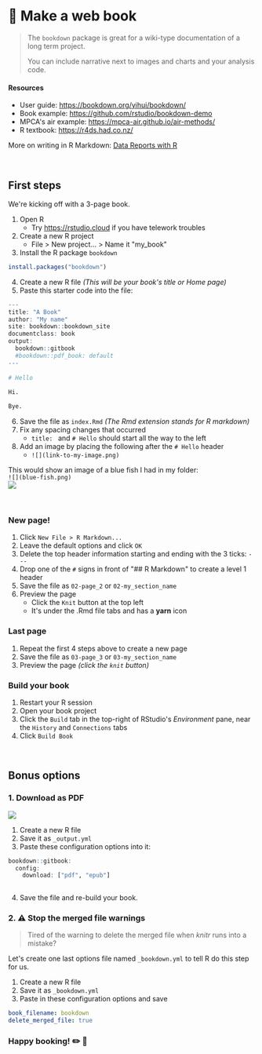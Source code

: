 # :book: Make a web book 

> The `bookdown` package is great for a wiki-type documentation of a long term project.
>
> You can include narrative next to images and charts and your analysis code.

#### Resources

- User guide: https://bookdown.org/yihui/bookdown/
- Book example: https://github.com/rstudio/bookdown-demo
- MPCA's air example: https://mpca-air.github.io/air-methods/  
- R textbook: https://r4ds.had.co.nz/


More on writing in R Markdown: [Data Reports with R](https://swcarpentry.github.io/r-novice-gapminder/15-knitr-markdown/index.html)


<br>

## First steps

We're kicking off with a 3-page book. 

1. Open R
    - Try https://rstudio.cloud if you have telework troubles
1. Create a new R project
    - File > New project... > Name it "my_book"
1. Install the R package `bookdown`

```r
install.packages("bookdown")
```

4. Create a new R file _(This will be your book's title or Home page)_
4. Paste this starter code into the file:

```r
---
title: "A Book"
author: "My name"
site: bookdown::bookdown_site
documentclass: book
output:
  bookdown::gitbook
  #bookdown::pdf_book: default
---
  
# Hello
  
Hi.

Bye.

```

6. Save the file as `index.Rmd` _(The Rmd extension stands for R markdown)_
7. Fix any spacing changes that occurred 
    - `title: ` and `# Hello` should start all the way to the left
8. Add an image by placing the following after the `# Hello` header
    - `![](link-to-my-image.png)`
    
This would show an image of a blue fish I had in my folder:   
`![](blue-fish.png)`  
![](https://i.pinimg.com/236x/09/3f/01/093f01c6016cf56b08598bb78604faf0--fish-template-santa-fe.jpg)

<br>

### New page!

1. Click `New File > R Markdown...`
1. Leave the default options and click `OK`
1. Delete the top header information starting and ending with the 3 ticks: `---`
1. Drop one of the `#` signs in front of "## R Markdown" to create a level 1 header
1. Save the file as `02-page_2` or `02-my_section_name`
1. Preview the page
    - Click the `Knit` button at the top left
    - It's under the .Rmd file tabs and has a __yarn__ icon

### Last page

1. Repeat the first 4 steps above to create a new page
1. Save the file as `03-page_3` or `03-my_section_name`
1. Preview the page _(click the `knit` button)_

### Build your book

1. Restart your R session
1. Open your book project
1. Click the `Build` tab in the top-right of RStudio's _Environment_ pane, near the `History` and `Connections` tabs
1. Click `Build Book`

<br>

## Bonus options 

### 1. Download as PDF

![](https://bookdown.org/yihui/bookdown/images/gitbook.png)

1. Create a new R file
1. Save it as `_output.yml`
1. Paste these configuration options into it:

```r
bookdown::gitbook:
  config:
    download: ["pdf", "epub"]
 
```
4. Save the file and re-build your book.

### 2. :warning: Stop the merged file warnings

> Tired of the warning to delete the merged file when _knitr_ runs into a mistake?  

Let's create one last options file named `_bookdown.yml` to tell R do this step for us.

1. Create a new R file
1. Save it as `_bookdown.yml`
1. Paste in these configuration options and save

```yml
book_filename: bookdown
delete_merged_file: true

```

### Happy booking! :pencil2: :tada:

